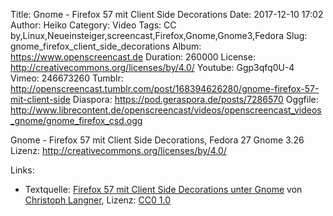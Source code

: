 Title: Gnome - Firefox 57 mit Client Side Decorations
Date: 2017-12-10 17:02
Author: Heiko
Category: Video
Tags: CC by,Linux,Neueinsteiger,screencast,Firefox,Gnome,Gnome3,Fedora
Slug: gnome_firefox_client_side_decorations
Album: https://www.openscreencast.de
Duration: 260000
License: http://creativecommons.org/licenses/by/4.0/
Youtube: Ggp3qfq0U-4
Vimeo: 246673260
Tumblr: http://openscreencast.tumblr.com/post/168394626280/gnome-firefox-57-mit-client-side
Diaspora: https://pod.geraspora.de/posts/7286570
Oggfile: http://www.librecontent.de/openscreencast/videos/openscreencast_videos_gnome/gnome_firefox_csd.ogg

Gnome - Firefox 57 mit Client Side Decorations, Fedora 27 Gnome 3.26  
Lizenz: <http://creativecommons.org/licenses/by/4.0/>  
  

Links:

  * Textquelle: [Firefox 57 mit Client Side Decorations unter Gnome](https://linuxundich.de/gnu-linux/firefox-57-mit-client-side-decorations-unter-gnome/) von [Christoph Langner](http://linuxundich.de/), Lizenz: [CC0 1.0](http://creativecommons.org/publicdomain/zero/1.0/)

